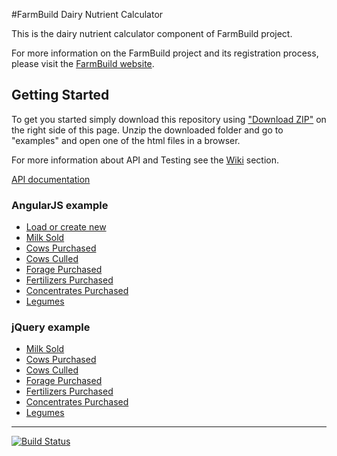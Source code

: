 #FarmBuild Dairy Nutrient Calculator

This is the dairy nutrient calculator component of FarmBuild project.


For more information on the FarmBuild project and its registration process, please visit the <a href="http://farmbuild.github.io/farmbuild/">FarmBuild website</a>.


## Getting Started

To get you started simply download this repository using <a href="https://github.com/FarmBuild/farmbuild-dairy-nutrient-calculator/archive/master.zip" target="_blank">"Download ZIP"</a> on the right side of this page.
Unzip the downloaded folder and go to "examples" and open one of the html files in a browser.

For more information about API and Testing see the [Wiki](https://github.com/FarmBuild/farmbuild-dairy-nutrient-calculator/wiki) section.

<a href="https://rawgit.com/FarmBuild/farmbuild-dairy-nutrient-calculator/master/docs/farmbuild-dairy-nutrient-calculator/1.0.0/index.html" target="_blank">API documentation</a>

### AngularJS example
* <a href="https://rawgit.com/FarmBuild/farmbuild-dairy-nutrient-calculator/master/examples/angularjs/index.html" target="_blank">Load or create new</a>
* <a href="https://rawgit.com/FarmBuild/farmbuild-dairy-nutrient-calculator/master/examples/angularjs/milk-sold/index.html" target="_blank">Milk Sold</a>
* <a href="https://rawgit.com/FarmBuild/farmbuild-dairy-nutrient-calculator/master/examples/angularjs/cows-purchased/index.html" target="_blank">Cows Purchased</a>
* <a href="https://rawgit.com/FarmBuild/farmbuild-dairy-nutrient-calculator/master/examples/angularjs/cows-culled/index.html" target="_blank">Cows Culled</a>
* <a href="https://rawgit.com/FarmBuild/farmbuild-dairy-nutrient-calculator/master/examples/angularjs/forages-purchased/index.html" target="_blank">Forage Purchased</a>
* <a href="https://rawgit.com/FarmBuild/farmbuild-dairy-nutrient-calculator/master/examples/angularjs/fertilizers-purchased/index.html" target="_blank">Fertilizers Purchased</a>
* <a href="https://rawgit.com/FarmBuild/farmbuild-dairy-nutrient-calculator/master/examples/angularjs/concentrates-purchased/index.html" target="_blank">Concentrates Purchased</a>
* <a href="https://rawgit.com/FarmBuild/farmbuild-dairy-nutrient-calculator/master/examples/angularjs/legumes/index.html" target="_blank">Legumes</a>

### jQuery example
* <a href="https://rawgit.com/FarmBuild/farmbuild-dairy-nutrient-calculator/master/examples/jquery/milk-sold/index.html" target="_blank">Milk Sold</a>
* <a href="https://rawgit.com/FarmBuild/farmbuild-dairy-nutrient-calculator/master/examples/jquery/cows-purchased/index.html" target="_blank">Cows Purchased</a>
* <a href="https://rawgit.com/FarmBuild/farmbuild-dairy-nutrient-calculator/master/examples/jquery/cows-culled/index.html" target="_blank">Cows Culled</a>
* <a href="https://rawgit.com/FarmBuild/farmbuild-dairy-nutrient-calculator/master/examples/jquery/forages-purchased/index.html" target="_blank">Forage Purchased</a>
* <a href="https://rawgit.com/FarmBuild/farmbuild-dairy-nutrient-calculator/master/examples/jquery/fertilizers-purchased/index.html" target="_blank">Fertilizers Purchased</a>
* <a href="https://rawgit.com/FarmBuild/farmbuild-dairy-nutrient-calculator/master/examples/jquery/concentrates-purchased/index.html" target="_blank">Concentrates Purchased</a>
* <a href="https://rawgit.com/FarmBuild/farmbuild-dairy-nutrient-calculator/master/examples/jquery/legumes/index.html" target="_blank">Legumes</a>

***

[![Build Status](https://travis-ci.org/FarmBuild/farmbuild-dairy-nutrient-calculator.svg?branch=master)](https://travis-ci.org/FarmBuild/farmbuild-dairy-nutrient-calculator)
